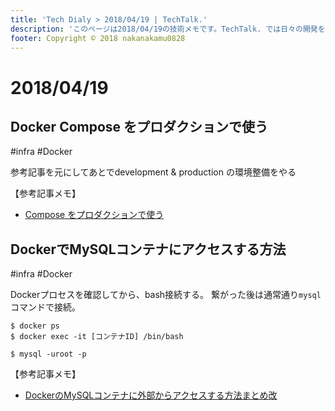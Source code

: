 ```yaml
---
title: 'Tech Dialy > 2018/04/19 | TechTalk.'
description: 'このページは2018/04/19の技術メモです。TechTalk. では日々の開発を個人メモとして残しています。将来に向けて技術ノウハウを蓄積することを目的とします。'
footer: Copyright © 2018 nakanakamu0828
---
```

# 2018/04/19
## Docker Compose をプロダクションで使う
#infra #Docker

参考記事を元にしてあとでdevelopment & production の環境整備をやる

【参考記事メモ】  
* [Compose をプロダクションで使う](http://docs.docker.jp/compose/production.html)


## DockerでMySQLコンテナにアクセスする方法
#infra #Docker

Dockerプロセスを確認してから、bash接続する。
繋がった後は通常通り`mysql`コマンドで接続。

```
$ docker ps
$ docker exec -it [コンテナID] /bin/bash

$ mysql -uroot -p
```

【参考記事メモ】  
* [DockerのMySQLコンテナに外部からアクセスする方法まとめ改](https://qiita.com/saken649/items/00e752d89f2a6c5a82f6)

